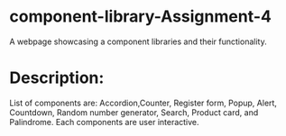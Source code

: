 # component-library-Assignment-4
A webpage showcasing a component libraries and their functionality.
# Description:
List of components are: Accordion,Counter, Register form, Popup, Alert, Countdown, Random number generator, Search, Product card, and Palindrome.
Each components are user interactive.
